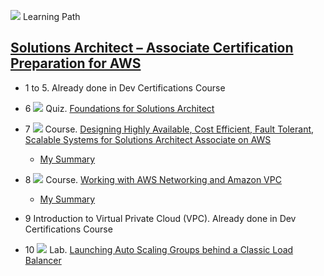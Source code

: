 ![](../resources/icons/learning-paths.ico) 
Learning Path

## [Solutions Architect – Associate Certification Preparation for AWS](https://cloudacademy.com/learning-paths/solutions-architect-associate-certification-preparation-for-aws-14/)

* 1 to 5. Already done in Dev Certifications Course

* 6
![](../resources/icons/quizzes.ico)
Quiz. [Foundations for Solutions Architect](https://cloudacademy.com/quiz/study/503504/results/)

* 7
![](../resources/icons/courses.ico)
Course. [Designing Highly Available, Cost Efficient, Fault Tolerant, Scalable Systems for Solutions Architect Associate on AWS](https://cloudacademy.com/amazon-web-services/designing-highly-available-cost-efficient-fault-tolerant-scalable-systems-course/)
  - [My Summary](07-designing-highly-available-cost-efficient-fault-tolerant-scalable-systems-for-solutions-srchitect-associate-on-aws.md)

* 8
![](../resources/icons/courses.ico)
Course. [Working with AWS Networking and Amazon VPC](https://cloudacademy.com/amazon-web-services/amazon-vpc-networking-course/)
  - [My Summary](08-working-with-aws-networking-and-amazon-vpc.md)
  
* 9 Introduction to Virtual Private Cloud (VPC).  Already done in Dev Certifications Course

* 10
![](..resources/icons/labs.ico)
Lab. [Launching Auto Scaling Groups behind a Classic Load Balancer](https://cloudacademy.com/amazon-web-services/labs/launching-auto-scaling-groups-behind-classic-load-balancer-56/)

   